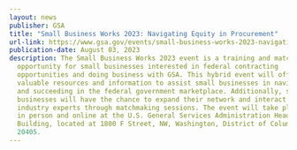```yaml
---
layout: news
publisher: GSA
title: "Small Business Works 2023: Navigating Equity in Procurement"
url-link: https://www.gsa.gov/events/small-business-works-2023-navigating-equity-in-procurement
publication-date: August 03, 2023
description: The Small Business Works 2023 event is a training and matchmaking
  opportunity for small businesses interested in federal contracting
  opportunities and doing business with GSA. This hybrid event will offer
  valuable resources and information to assist small businesses in navigating
  and succeeding in the federal government marketplace. Additionally, small
  businesses will have the chance to expand their network and interact with
  industry experts through matchmaking sessions. The event will take place both
  in person and online at the U.S. General Services Administration Headquarters
  Building, located at 1800 F Street, NW, Washington, District of Columbia
  20405.
---
```

